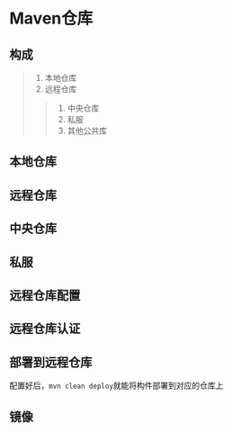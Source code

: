 # Maven仓库

## 构成
> 1. 本地仓库
> 2. 远程仓库
>> 1. 中央仓库
>> 2. 私服
>> 3. 其他公共库

## 本地仓库
## 远程仓库
## 中央仓库
## 私服
## 远程仓库配置
## 远程仓库认证
## 部署到远程仓库
配置好后，`mvn clean deploy`就能将构件部署到对应的仓库上

## 镜像
